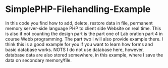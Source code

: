 # SimplePHP-Filehandling-Example
In this code you find how to add, delete, restore data in file, permanent memory server-side language PHP to client side Website on real time. 
This is also if not counting the design part is the part one  of Lab oration part 4 in course Webb programming. The part two I will also provide example there.
I think this is a good example for you if you  want to learn how forms and basic database works. NOTS I do not use database here, however, database data are also stored somewhere, 
in this example, where I save the data on secondary memory/file. 
